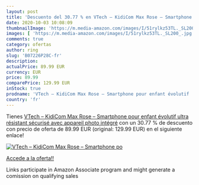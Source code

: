 ```yaml
---
layout: post
title: 'Descuento del 30.77 % en VTech – KidiCom Max Rose – Smartphone po'
date: 2020-10-03 10:08:09
thumbnailImage: 'https://m.media-amazon.com/images/I/51rylkz53TL._SL200_.jpg'
images: [ 'https://m.media-amazon.com/images/I/51rylkz53TL._SL200_.jpg' ]
comments: true
category: ofertas
author: ring
slug: 'B07226P28C-fr'
description:
actualPrice: 89.99 EUR
currency: EUR
price: 89.99
comparePrice: 129.99 EUR
inStock: true
prodname: 'VTech – KidiCom Max Rose – Smartphone pour enfant évolutif  ultra résistant  sécurisé  avec appareil photo intégré'
country: 'fr'
---
```


Tienes [VTech – KidiCom Max Rose – Smartphone pour enfant évolutif  ultra résistant  sécurisé  avec appareil photo intégré](https://www.amazon.fr/dp/B07226P28C/?tag=tolees0d-21) con un 30.77 % de descuento con precio de oferta de 89.99 EUR (original: 129.99 EUR) en el siguiente enlace!

[![VTech – KidiCom Max Rose – Smartphone po](https://m.media-amazon.com/images/I/51rylkz53TL._SL200_.jpg)](https://www.amazon.fr/dp/B07226P28C/?tag=tolees0d-21)

[Accede a la oferta!!](https://www.amazon.fr/dp/B07226P28C/?tag=tolees0d-21)

Links participate in Amazon Associate program and might generate a comission on qualifying sales


